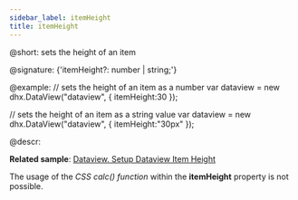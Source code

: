 ```yaml
---
sidebar_label: itemHeight
title: itemHeight
---          
```


@short: sets the height of an item

@signature: {'itemHeight?: number | string;'}

@example:
// sets the height of an item as a number
var dataview = new dhx.DataView("dataview", { 
    itemHeight:30
});

// sets the height of an item as a string value
var dataview = new dhx.DataView("dataview", { 
    itemHeight:"30px"
});

@descr:

**Related sample**: [Dataview. Setup Dataview Item Height](https://snippet.dhtmlx.com/cth9mwrf)

The usage of the *CSS calc() function* within the **itemHeight** property is not possible.

[comment]: # (@related: dataview/configuration.md#height-of-an-item)
